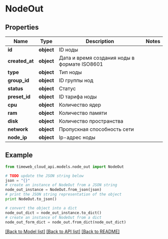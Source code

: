 # NodeOut


## Properties
Name | Type | Description | Notes
------------ | ------------- | ------------- | -------------
**id** | **object** | ID ноды | 
**created_at** | **object** | Дата и время создания ноды в формате ISO8601 | 
**type** | **object** | Тип ноды | 
**group_id** | **object** | ID группы нод | 
**status** | **object** | Статус | 
**preset_id** | **object** | ID тарифа ноды | 
**cpu** | **object** | Количество ядер | 
**ram** | **object** | Количество памяти | 
**disk** | **object** | Количество пространства | 
**network** | **object** | Пропускная способность сети | 
**node_ip** | **object** | Ip-адрес ноды | 

## Example

```python
from timeweb_cloud_api.models.node_out import NodeOut

# TODO update the JSON string below
json = "{}"
# create an instance of NodeOut from a JSON string
node_out_instance = NodeOut.from_json(json)
# print the JSON string representation of the object
print NodeOut.to_json()

# convert the object into a dict
node_out_dict = node_out_instance.to_dict()
# create an instance of NodeOut from a dict
node_out_form_dict = node_out.from_dict(node_out_dict)
```
[[Back to Model list]](../README.md#documentation-for-models) [[Back to API list]](../README.md#documentation-for-api-endpoints) [[Back to README]](../README.md)


